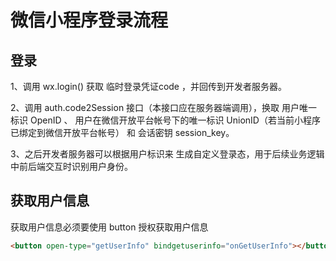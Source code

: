 # 微信小程序登录流程

## 登录
1、调用 wx.login() 获取 临时登录凭证code ，并回传到开发者服务器。

2、调用 auth.code2Session 接口（本接口应在服务器端调用），换取 用户唯一标识 OpenID 、 用户在微信开放平台帐号下的唯一标识 UnionID（若当前小程序已绑定到微信开放平台帐号） 和 会话密钥 session_key。

3、之后开发者服务器可以根据用户标识来 生成自定义登录态，用于后续业务逻辑中前后端交互时识别用户身份。

## 获取用户信息
获取用户信息必须要使用 button 授权获取用户信息
```html
<button open-type="getUserInfo" bindgetuserinfo="onGetUserInfo"></button>
```
